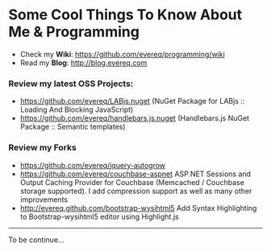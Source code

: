 # Some Cool Things To Know About Me & Programming

- Check my **Wiki**: <https://github.com/evereq/programming/wiki>  
- Read my **Blog**: <http://blog.evereq.com>

### Review my latest **OSS Projects**: 
  * <https://github.com/evereq/LABjs.nuget> (NuGet Package for LABjs :: Loading And Blocking JavaScript) 
  * <https://github.com/evereq/handlebars.js.nuget> (Handlebars.js NuGet Package :: Semantic templates)  

### Review my Forks
  * <https://github.com/evereq/jquery-autogrow>
  * <https://github.com/evereq/couchbase-aspnet> ASP.NET Sessions and Output Caching Provider for Couchbase
    (Memcached / Couchbase storage supported). I add compression support as well as many other improvements
  * <http://evereq.github.com/bootstrap-wysihtml5> Add Syntax Highlighting to Bootstrap-wysihtml5 editor
using Highlight.js

***

To be continue...  
